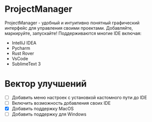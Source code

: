 # ProjectManager
ProjectManager - удобный и интуитивно понятный графический интерфейс для управления своими проектами. Добавляйте, маркируйте, запускайте!
Поддерживаются многие IDE включая:
- IntelliJ IDEA
- Pycharm
- Rust Rover
- VsCode
- SublimeText 3

# Вектор улучшений
- [ ] Добавить меню настроек с установкой кастомного пути до IDE
- [ ] Включить возможность добавления своих IDE
- [X] Добавить поддержку MacOS
- [ ] Добавить поддержку для Windows
